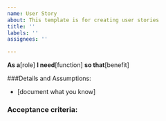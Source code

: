 ```yaml
---
name: User Story
about: This template is for creating user stories
title: ''
labels: ''
assignees: ''

---
```


**As a**[role]
**I need**[function]
**so that**[benefit]

###Details and Assumptions:
* [document what you know]

### Acceptance criteria:
